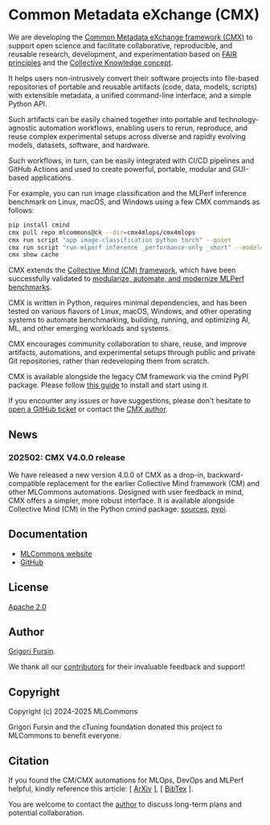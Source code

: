 # Common Metadata eXchange (CMX)

We are developing the [Common Metadata eXchange framework (CMX)](https://github.com/mlcommons/ck/tree/master/cmx)
to support open science and facilitate
collaborative, reproducible, and reusable research, development, 
and experimentation based on [FAIR principles](https://en.wikipedia.org/wiki/FAIR_data)
and the [Collective Knowledge concept](https://learning.acm.org/techtalks/reproducibility).

It helps users non-intrusively convert their software projects 
into file-based repositories of portable and reusable artifacts 
(code, data, models, scripts) with extensible metadata, 
a unified command-line interface, and a simple Python API.

Such artifacts can be easily chained together into portable and technology-agnostic automation workflows,
enabling users to  rerun, reproduce, and reuse complex experimental setups across diverse and rapidly 
evolving models, datasets, software, and hardware.

Such workflows, in turn, can be easily integrated with CI/CD pipelines and GitHub Actions 
and used to create powerful, portable, modular and GUI-based applications.

For example, you can run image classification and the MLPerf inference benchmark on Linux, macOS, 
and Windows using a few CMX commands as follows:

```bash
pip install cmind
cmx pull repo mlcommons@ck --dir=cmx4mlops/cmx4mlops
cmx run script "app image-classification python torch" --quiet
cmx run script "run-mlperf inference _performance-only _short" --model=resnet50 --precision=float32 --backend=onnxruntime --scenario=Offline --device=cpu --env.CM_SUDO_USER=no --quiet
cmx show cache
```

CMX extends the [Collective Mind (CM) framework](https://zenodo.org/records/8105339),
which have been successfully validated to 
[modularize, automate, and modernize MLPerf benchmarks](https://arxiv.org/abs/2406.16791).

CMX is written in Python, requires minimal dependencies, and has been
tested on various flavors of Linux, macOS, Windows, and other operating
systems to automate benchmarking, building, running, and optimizing AI,
ML, and other emerging workloads and systems.

CMX encourages community collaboration to share, reuse, and improve artifacts, automations, 
and experimental setups through public and private Git repositories, 
rather than redeveloping them from scratch.

CMX is available alongside the legacy CM framework via the cmind PyPI package.
Please follow [this guide](https://access.cknowledge.org/playground/?action=install) 
to install and start using it.

If you encounter any issues or have suggestions, please don't hesitate 
to [open a GitHub ticket](https://github.com/mlcommons/ck)
or contact the [CMX author](mailto:gfursin@mlcommons.org).

## News

### 202502: CMX V4.0.0 release

We have released a new version 4.0.0 of CMX as a drop-in, backward-compatible
replacement for the earlier Collective Mind framework (CM) and other
MLCommons automations. Designed with user feedback in mind, CMX
offers a simpler, more robust interface. It is available alongside
Collective Mind (CM) in the Python cmind package:
[sources](https://github.com/mlcommons/ck/tree/master/cm), 
[pypi](https://pypi.org/project/cmind).

## Documentation

* [MLCommons website](https://docs.mlcommons.org/ck/cmx)
* [GitHub](https://github.com/mlcommons/ck/edit/master/cmx/TOC.md)

## License

[Apache 2.0](https://github.com/mlcommons/ck/blob/master/cm/LICENSE.md)

## Author

[Grigori Fursin](https://cKnowledge.org/gfursin).

We thank all our [contributors](https://github.com/mlcommons/ck/blob/master/CONTRIBUTORS.md) 
for their invaluable feedback and support!

## Copyright

Copyright (c) 2024-2025 MLCommons

Grigori Fursin and the cTuning foundation donated this project to MLCommons to benefit everyone.

## Citation

If you found the CM/CMX automations for MLOps, DevOps and MLPerf helpful, kindly reference this article:
[ [ArXiv](https://arxiv.org/abs/2406.16791) ], [ [BibTex](https://github.com/mlcommons/ck/blob/master/citation.bib) ].

You are welcome to contact the [author](https://cKnowledge.org/gfursin) to discuss long-term plans and potential collaboration.
